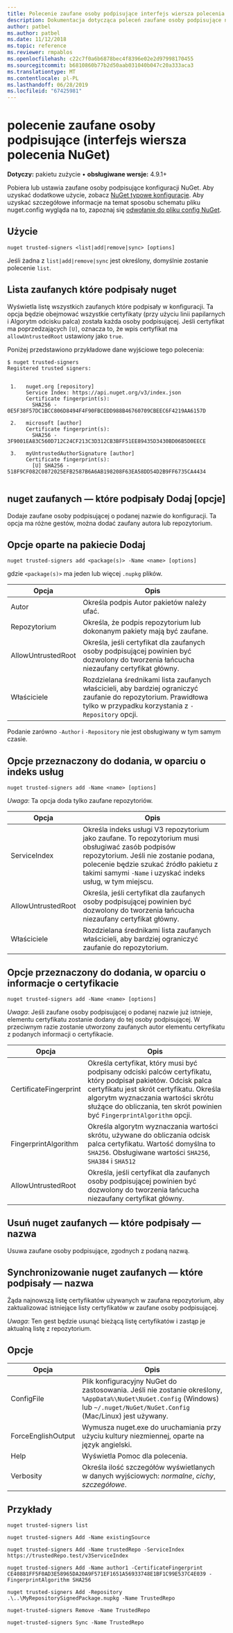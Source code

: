 ```yaml
---
title: Polecenie zaufane osoby podpisujące interfejs wiersza polecenia NuGet
description: Dokumentacja dotycząca poleceń zaufane osoby podpisujące nuget.exe
author: patbel
ms.author: patbel
ms.date: 11/12/2018
ms.topic: reference
ms.reviewer: rmpablos
ms.openlocfilehash: c22c7f0a6b6878bec4f8396e02e2d97998170455
ms.sourcegitcommit: b6810860b77b2d50aab031040b047c20a333aca3
ms.translationtype: MT
ms.contentlocale: pl-PL
ms.lasthandoff: 06/28/2019
ms.locfileid: "67425981"
---
```

# <a name="trusted-signers-command-nuget-cli"></a>polecenie zaufane osoby podpisujące (interfejs wiersza polecenia NuGet)

**Dotyczy:** pakietu zużycie &bullet; **obsługiwane wersje:** 4.9.1+

Pobiera lub ustawia zaufane osoby podpisujące konfiguracji NuGet. Aby uzyskać dodatkowe użycie, zobacz [NuGet typowe konfiguracje](../consume-packages/configuring-nuget-behavior.md). Aby uzyskać szczegółowe informacje na temat sposobu schematu pliku nuget.config wygląda na to, zapoznaj się [odwołanie do pliku config NuGet](../reference/nuget-config-file.md).

## <a name="usage"></a>Użycie

```cli
nuget trusted-signers <list|add|remove|sync> [options]
```

Jeśli żadna z `list|add|remove|sync` jest określony, domyślnie zostanie polecenie `list`.

## <a name="nuget-trusted-signers-list"></a>Lista zaufanych które podpisały nuget

Wyświetla listę wszystkich zaufanych które podpisały w konfiguracji. Ta opcja będzie obejmować wszystkie certyfikaty (przy użyciu linii papilarnych i Algorytm odcisku palca) została każda osoby podpisującej. Jeśli certyfikat ma poprzedzających `[U]`, oznacza to, że wpis certyfikat ma `allowUntrustedRoot` ustawiony jako `true`.

Poniżej przedstawiono przykładowe dane wyjściowe tego polecenia:

```cli
$ nuget trusted-signers
Registered trusted signers:


 1.   nuget.org [repository]
      Service Index: https://api.nuget.org/v3/index.json
      Certificate fingerprint(s):
        SHA256 - 0E5F38F57DC1BCC806D8494F4F90FBCEDD988B46760709CBEEC6F4219AA6157D

 2.   microsoft [author]
      Certificate fingerprint(s):
        SHA256 - 3F9001EA83C560D712C24CF213C3D312CB3BFF51EE89435D3430BD06B5D0EECE

 3.   myUntrustedAuthorSignature [author]
      Certificate fingerprint(s):
        [U] SHA256 - 518F9CF082C0872025EFB2587B6A6AB198208F63EA58DD54D2B9FF6735CA4434
        
```

## <a name="nuget-trusted-signers-add-options"></a>nuget zaufanych — które podpisały Dodaj [opcje]

Dodaje zaufane osoby podpisującej o podanej nazwie do konfiguracji. Ta opcja ma różne gestów, można dodać zaufany autora lub repozytorium.

## <a name="options-for-add-based-on-a-package"></a>Opcje oparte na pakiecie Dodaj

```cli
nuget trusted-signers add <package(s)> -Name <name> [options]
```

gdzie `<package(s)>` ma jeden lub więcej `.nupkg` plików.

| Opcja | Opis |
| --- | --- |
| Autor | Określa podpis Autor pakietów należy ufać. |
| Repozytorium | Określa, że podpis repozytorium lub dokonanym pakiety mają być zaufane. |
| AllowUntrustedRoot | Określa, jeśli certyfikat dla zaufanych osoby podpisującej powinien być dozwolony do tworzenia łańcucha niezaufany certyfikat główny. |
| Właściciele | Rozdzielana średnikami lista zaufanych właścicieli, aby bardziej ograniczyć zaufanie do repozytorium. Prawidłowa tylko w przypadku korzystania z `-Repository` opcji. |

Podanie zarówno `-Author` i `-Repository` nie jest obsługiwany w tym samym czasie.

## <a name="options-for-add-based-on-a-service-index"></a>Opcje przeznaczony do dodania, w oparciu o indeks usług

```cli
nuget trusted-signers add -Name <name> [options]
```

_Uwaga_: Ta opcja doda tylko zaufane repozytoriów. 

| Opcja | Opis |
| --- | --- |
| ServiceIndex | Określa indeks usługi V3 repozytorium jako zaufane. To repozytorium musi obsługiwać zasób podpisów repozytorium. Jeśli nie zostanie podana, polecenie będzie szukać źródło pakietu z takimi samymi `-Name` i uzyskać indeks usług, w tym miejscu. |
| AllowUntrustedRoot | Określa, jeśli certyfikat dla zaufanych osoby podpisującej powinien być dozwolony do tworzenia łańcucha niezaufany certyfikat główny. |
| Właściciele | Rozdzielana średnikami lista zaufanych właścicieli, aby bardziej ograniczyć zaufanie do repozytorium. |

## <a name="options-for-add-based-on-the-certificate-information"></a>Opcje przeznaczony do dodania, w oparciu o informacje o certyfikacie

```cli
nuget trusted-signers add -Name <name> [options]
```

_Uwaga_: Jeśli zaufane osoby podpisującej o podanej nazwie już istnieje, elementu certyfikatu zostanie dodany do tej osoby podpisującej. W przeciwnym razie zostanie utworzony zaufanych autor elementu certyfikatu z podanych informacji o certyfikacie.

| Opcja | Opis |
| --- | --- |
| CertificateFingerprint | Określa certyfikat, który musi być podpisany odciski palców certyfikatu, który podpisał pakietów. Odcisk palca certyfikatu jest skrót certyfikatu. Określa algorytm wyznaczania wartości skrótu służące do obliczania, ten skrót powinien być `FingerprintAlgorithm` opcji. |
| FingerprintAlgorithm | Określa algorytm wyznaczania wartości skrótu, używane do obliczania odcisk palca certyfikatu. Wartość domyślna to `SHA256`. Obsługiwane wartości `SHA256`, `SHA384` i `SHA512` |
| AllowUntrustedRoot | Określa, jeśli certyfikat dla zaufanych osoby podpisującej powinien być dozwolony do tworzenia łańcucha niezaufany certyfikat główny. |

## <a name="nuget-trusted-signers-remove--name-name"></a>Usuń nuget zaufanych — które podpisały — nazwa <name>

Usuwa zaufane osoby podpisujące, zgodnych z podaną nazwą.

## <a name="nuget-trusted-signers-sync--name-name"></a>Synchronizowanie nuget zaufanych — które podpisały — nazwa <name>

Żąda najnowszą listę certyfikatów używanych w zaufana repozytorium, aby zaktualizować istniejące listy certyfikatów w zaufane osoby podpisującej.

_Uwaga_: Ten gest będzie usunąć bieżącą listę certyfikatów i zastąp je aktualną listę z repozytorium.

## <a name="options"></a>Opcje

| Opcja | Opis |
| --- | --- |
| ConfigFile | Plik konfiguracyjny NuGet do zastosowania. Jeśli nie zostanie określony, `%AppData%\NuGet\NuGet.Config` (Windows) lub `~/.nuget/NuGet/NuGet.Config` (Mac/Linux) jest używany.|
| ForceEnglishOutput | Wymusza nuget.exe do uruchamiania przy użyciu kultury niezmiennej, oparte na język angielski. |
| Help | Wyświetla Pomoc dla polecenia. |
| Verbosity | Określa ilość szczegółów wyświetlanych w danych wyjściowych: *normalne*, *cichy*, *szczegółowe*. |

## <a name="examples"></a>Przykłady

```cli
nuget trusted-signers list

nuget trusted-signers Add -Name existingSource

nuget trusted-signers Add -Name trustedRepo -ServiceIndex https://trustedRepo.test/v3ServiceIndex

nuget trusted-signers Add -Name author1 -CertificateFingerprint CE40881FF5F0AD3E58965DA20A9F571EF1651A56933748E1BF1C99E537C4E039 -FingerprintAlgorithm SHA256

nuget trusted-signers Add -Repository .\..\MyRepositorySignedPackage.nupkg -Name TrustedRepo

nuget-trusted-signers Remove -Name TrustedRepo

nuget-trusted-signers Sync -Name TrustedRepo
```
